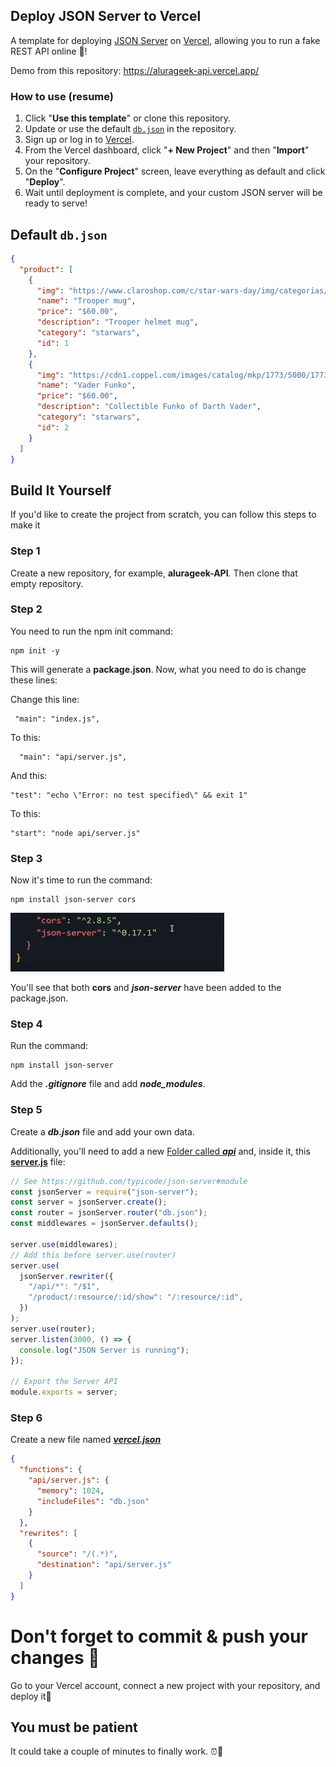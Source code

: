 ## Deploy JSON Server to Vercel

A template for deploying [JSON Server](https://github.com/typicode/json-server) on [Vercel](https://vercel.com), allowing you to run a fake REST API online 🐣!

Demo from this repository:
https://alurageek-api.vercel.app/

### How to use (resume)

1. Click "**Use this template**" or clone this repository.
2. Update or use the default [`db.json`](./db.json) in the repository.
3. Sign up or log in to [Vercel](https://vercel.com).
4. From the Vercel dashboard, click "**+ New Project**" and then "**Import**" your repository.
5. On the "**Configure Project**" screen, leave everything as default and click "**Deploy**".
6. Wait until deployment is complete, and your custom JSON server will be ready to serve!

## Default `db.json`

```json
{
  "product": [
    {
      "img": "https://www.claroshop.com/c/star-wars-day/img/categorias/TAZAS_CATEGORIAS_STAR_WARS.png",
      "name": "Trooper mug",
      "price": "$60.00",
      "description": "Trooper helmet mug",
      "category": "starwars",
      "id": 1
    },
    {
      "img": "https://cdn1.coppel.com/images/catalog/mkp/1773/5000/17733590-1.jpg",
      "name": "Vader Funko",
      "price": "$60.00",
      "description": "Collectible Funko of Darth Vader",
      "category": "starwars",
      "id": 2
    }
  ]
}
```

## Build It Yourself

If you'd like to create the project from scratch, you can follow this steps to make it

### Step 1

Create a new repository, for example, **alurageek-API**. Then clone that empty repository.

### Step 2

You need to run the npm init command:

```
npm init -y
```

This will generate a **package.json**. Now, what you need to do is change these lines:

Change this line:

```
 "main": "index.js",
```

To this:

```
  "main": "api/server.js",
```

And this:

```
"test": "echo \"Error: no test specified\" && exit 1"
```

To this:

```
"start": "node api/server.js"
```

### Step 3

Now it's time to run the command:

```
npm install json-server cors
```

![Alt text](image.png)

You'll see that both **cors** and **_json-server_** have been added to the package.json.

### Step 4

Run the command:

```
npm install json-server
```

Add the **_.gitignore_** file and add **_node_modules_**.

### Step 5

Create a **_db.json_** file and add your own data.

Additionally, you'll need to add a new [Folder called **_api_**](./api/) and, inside it, this [**server.js**](./api/server.js) file:

```javascript
// See https://github.com/typicode/json-server#module
const jsonServer = require("json-server");
const server = jsonServer.create();
const router = jsonServer.router("db.json");
const middlewares = jsonServer.defaults();

server.use(middlewares);
// Add this before server.use(router)
server.use(
  jsonServer.rewriter({
    "/api/*": "/$1",
    "/product/:resource/:id/show": "/:resource/:id",
  })
);
server.use(router);
server.listen(3000, () => {
  console.log("JSON Server is running");
});

// Export the Server API
module.exports = server;
```

### Step 6

Create a new file named [**_vercel.json_**](./vercel.json)

```json
{
  "functions": {
    "api/server.js": {
      "memory": 1024,
      "includeFiles": "db.json"
    }
  },
  "rewrites": [
    {
      "source": "/(.*)",
      "destination": "api/server.js"
    }
  ]
}
```

# Don't forget to commit & push your changes 🐣

Go to your Vercel account, connect a new project with your repository, and deploy it💙

## You must be patient

It could take a couple of minutes to finally work. ⏰🥹
